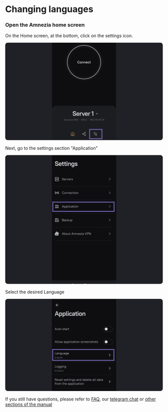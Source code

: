# Changing languages

### Open the Amnezia home screen


On the Home screen, at the bottom, click on the settings icon.

![instruction 1](https://raw.githubusercontent.com/amnezia-vpn/amnezia.org-content/master/docs/en/instructions/18_change_language/img/cl_en_1.png)

Next, go to the settings section "Application"

![instruction 1](https://raw.githubusercontent.com/amnezia-vpn/amnezia.org-content/master/docs/en/instructions/18_change_language/img/cl_en_2.png)

Select the desired Language

![instruction 1](https://raw.githubusercontent.com/amnezia-vpn/amnezia.org-content/master/docs/en/instructions/18_change_language/img/cl_en_3.png)

If you still have questions, please refer to [FAQ], our [telegram chat] or [other sections of the manual]

[amnezia-site-ext-link]: https://amnezia-web-nx1r.vercel.app
[about-int-link]: /about
[FAQ]: ../faq
[telegram chat]: https://t.me/amnezia_vpn_en
[other sections of the manual]: ../instructions











